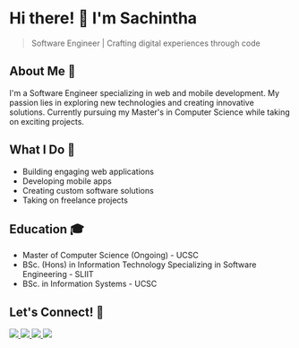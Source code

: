 # Hi there! 👋 I'm Sachintha

> Software Engineer | Crafting digital experiences through code

## About Me 💫

I'm a Software Engineer specializing in web and mobile development. My passion lies in exploring new technologies and creating innovative solutions. Currently pursuing my Master's in Computer Science while taking on exciting projects.

## What I Do 🚀

- Building engaging web applications
- Developing mobile apps
- Creating custom software solutions
- Taking on freelance projects
  
## Education 🎓

- Master of Computer Science (Ongoing) - UCSC
- BSc. (Hons) in Information Technology Specializing in Software Engineering - SLIIT
- BSc. in Information Systems - UCSC

## Let's Connect! 🤝

<a href="https://www.linkedin.com/in/sxchintha/" target="_blank" rel="noopener noreferrer">
    <img src="https://img.shields.io/badge/LinkedIn-0077B5?style=for-the-badge&logo=linkedin&logoColor=white">
</a>
<a href="mailto:sachinthasl99@gmail.com?">
    <img src="https://img.shields.io/badge/Gmail-D14836?style=for-the-badge&logo=gmail&logoColor=white"/>
</a>
<a href="https://sachintha.vercel.app/" target="_blank" rel="noopener noreferrer">
    <img src="https://img.shields.io/badge/Portfolio-000000?style=for-the-badge&logo=About.me&logoColor=white">
</a>
<a href="https://www.hackerrank.com/sachinthasl99" target="_blank" rel="noopener noreferrer">
    <img src="https://img.shields.io/badge/-Hackerrank-2EC866?style=for-the-badge&logo=HackerRank&logoColor=white">
</a>
